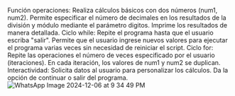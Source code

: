 Función operaciones:
Realiza cálculos básicos con dos números (num1, num2).
Permite especificar el número de decimales en los resultados de la división y módulo mediante el parámetro digitos.
Imprime los resultados de manera detallada.
Ciclo while:
Repite el programa hasta que el usuario escriba "salir".
Permite que el usuario ingrese nuevos valores para ejecutar el programa varias veces sin necesidad de reiniciar el script.
Ciclo for:
Repite las operaciones el número de veces especificado por el usuario (iteraciones).
En cada iteración, los valores de num1 y num2 se duplican.
Interactividad:
Solicita datos al usuario para personalizar los cálculos.
Da la opción de continuar o salir del programa.
![WhatsApp Image 2024-12-06 at 9 34 49 PM](https://github.com/user-attachments/assets/28427b24-191c-4d76-9ec8-860b3388e6ae)
